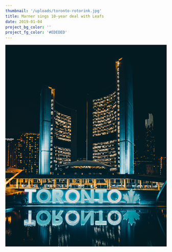 ```yaml
---
thumbnail: '/uploads/toronto-rotorink.jpg'
title: Marner sings 10-year deal with Leafs
date: 2019-01-04
project_bg_color: ''
project_fg_color: '#EDEDED'
---
```


![](/uploads/toronto-rotorink.jpg)
